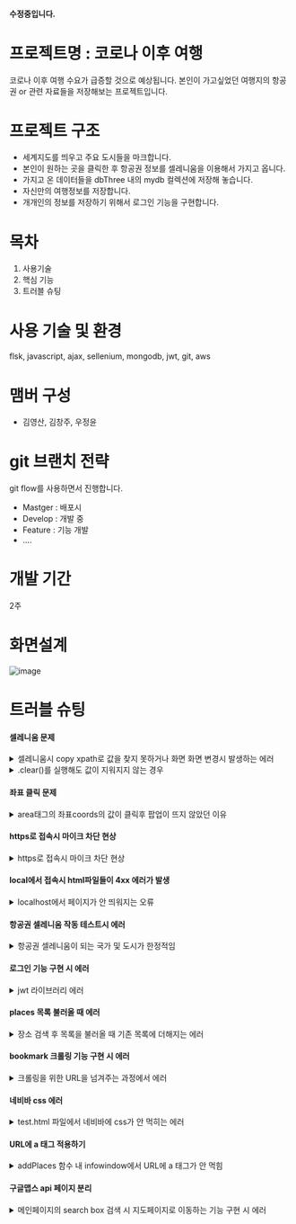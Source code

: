#### 수정중입니다. 

#  프로젝트명 : 코로나 이후 여행

코로나 이후 여행 수요가 급증할 것으로 예상됩니다.
본인이 가고싶었던 여행지의 항공권 or 관련 자료들을 저장해보는 프로젝트입니다.


# 프로젝트 구조  

*  세계지도를 띄우고 주요 도시들을 마크합니다.
*  본인이 원하는 곳을 클릭한 후 항공권 정보를 셀레니움을 이용해서 가지고 옵니다.
*  가지고 온 데이터들을 dbThree 내의 mydb 컬렉션에 저장해 놓습니다. 
*  자신만의 여행정보를 저장합니다. 
*  개개인의 정보를 저장하기 위해서 로그인 기능을 구현합니다.

# 목차 
1. 사용기술
2. 핵심 기능
3. 트러블 슈팅

# 사용 기술 및 환경
flsk, javascript, ajax, sellenium, mongodb, jwt, git, aws

# 맴버 구성 
- 김영산, 김창주, 우정윤

# git 브랜치 전략 
git flow를 사용하면서 진행합니다.

- Mastger : 배포시 
- Develop : 개발 중 
- Feature : 기능 개발
- ....

# 개발 기간
2주

# 화면설계
![image](https://user-images.githubusercontent.com/51309615/134605644-6844eeac-f87f-410c-a44e-15f6575daa5d.png)

# 트러블 슈팅
#### 셀레니움 문제 
<details>
<summary>셀레니움시 copy xpath로 값을 찾지 못하거나 화면 화면 변경시 발생하는 에러</summary>
<div markdown="1">
- 셀레니움으로 값을 가져오기를 원하는 부분을 xpath느 link_text를 사용하기도 했습니다. 그러나 모든 부분이 xpath로 먹히지는 않습니다. 그럴 때는 더 상위의 태그를 체킹해보는 시도를 해보아야 합니다.
- 화면 변경시 알 수 없는 에러가 발생하기도 하는데 그 이유는 화면은 전환 했는데 셀레니움은 이전의 화면에서 아직 오지 못했기 때문입니다. 그래서 그 부분을 기다려주기 위해서 tiem.sleep()으로 시간을 주면서 기다려주는 방법이 있습니다. 
</div>
</details>
<details>
<summary> .clear()를 실행해도 값이 지워지지 않는 경우</summary>
<div markdown="1">
- 값이 디폴트로 지정되어있는 경우 값을 clear()로 지워서 원하는 값을 입력하는걸로 알고 있었습니다. 그러나 clear가 되지 않는 경우도 있습니다.
- 이럴때는 전체선택과 delete로 clear를 대체해야 합니다.
</div>
</details>

#### 좌표 클릭 문제
<details>
<summary>area태그의 좌표coords의 값이 클릭후 팝업이 뜨지 않았던 이유</summary>
<div markdown="1">
- 처음에 좌표가 클릭이 안 되었던 이유는 이미지 파일의 픽셀이 작았기 때문입니다.
- 초기에 설정한 좌표값이 임의로 지정한 값이라 적용되지 않았습니다.
- https://rgy0409.tistory.com/2881 를 참고하여 좌표값을 지정하는 방법을 알고 지정을 했는데 팝업이 뜨지 않았습니다.
- 팝업이 뜨지 않았던 이유는 세계지도 이미지위에 div태그를 사용하여 런던, 파리, 도쿄 등등의 도시를 대표하는 이미지를 추가로 넣어주어서 클릭이 되지 않았습니다.
- 포토샵으로 해당 도시위치에 대표이미지를 합성해서 새로운 worldmap.png를 만들어 div 태그들을 없애주었습니다.
</div>
</details>

#### https로 접속시 마이크 차단 현상 
<details>
<summary>https로 접속시 마이크 차단 현상</summary>
<div markdown="1">
- 각각의 파일로 돌렸을때는 구글에서 마이크 차단현상이 없었습니다.
- 하지만 같이 돌리면서 flask로 돌릴경우 마이크 차단현상이 있었습니다. -> cors 정책문제인걸 인지 후 해결 . 
  </div>
</details>

#### local에서 접속시 html파일들이 4xx 에러가 발생
<details>
<summary>localhost에서 페이지가 안 띄워지는 오류</summary>
<div markdown="1">
- 해당 파일을 개별적으로 실행했을때는 실행이 되지만 서버로 돌릴 경우 에러가 발생했습니다 
- 해당 이유는 에러가 발생하는 html 파일들을 렌더링을 제대로 하지 못했기 때문입니다.
  </div>
</details>

#### 항공권 셀레니움 작동 테스트시 에러
<details>
<summary>항공권 셀레니움이 되는 국가 및 도시가 한정적임</summary>
<div markdown="1">
- 해당 이유는 저는 항공권이 있는 화면 url을 가리키고 있었는데 오류가 나는 화면에서는 코로나로인해 입국이 금지된 화면이라서 항공정보가 없어서 에러가 발생했습니다.
- 입국금지가 된 여행지를 제외하고는 정상 작동이 됩니다.
 </div>
</details>

#### 로그인 기능 구현 시 에러
<details>
<summary>jwt 라이브러리 에러</summary>
<div markdown="1">
- 기존에 설치되어 있었던 pyjwt 라이브러리와 충돌이 일어남.
- jwt 라이브러리를 삭제.
</div>
</details>

#### places 목록 불러올 때 에러
<details>
<summary>장소 검색 후 목록을 불러올 때 기존 목록에 더해지는 에러</summary>
<div markdown="1">
- 해당 목록의 ul 아이디인 $('#places)를 특정함.
- showMap 함수 내 service.nearbySearch 실행 전 $('#places').empty()를 넣어줌.
</div>
</details>

#### bookmark 크롤링 기능 구현 시 에러
<details>
<summary>크롤링을 위한 URL을 넘겨주는 과정에서 에러</summary>
<div markdown="1">
- placeIdElement의 id 속성을 이용해 $('#PlaceId').href로 URL을 정의함.
- addPlaces 함수 밖에서 호출하니 id 만으로는 URL이 불러와지지 않음.
- save_venues 함수를 addPlaces 안에서 호출 및 PlaceIdElement.href로 URL을 재정의.
</div>
</details>

#### 네비바 css 에러
<details>
<summary>test.html 파일에서 네비바에 css가 안 먹히는 에러</summary>
<div markdown="1">
- css 파일을 보니 이미 모든 ul에 대해서 적용된 css가 존재.
- div를 따로 줘서 해결하려고 했으나 여전히 css가 적용되지 않음.
- li 태그의 내용물인 a 태그만 남기고 ul 및 li 태그는 삭제.
</div>
</details>

#### URL에 a 태그 적용하기
<details>
<summary>addPlaces 함수 내 infowindow에서 URL에 a 태그가 안 먹힘</summary>
<div markdown="1">
- a 태그를 적용하기 위해 creatTextNode, appendChild 속성을 이용함
</div>
</details>

#### 구글맵스 api 페이지 분리
<details>
<summary>메인페이지의 search box 검색 시 지도페이지로 이동하는 기능 구현 시 에러</summary>
<div markdown="1">
- 메인페이지에서 initautocomplete으로 위도와 경도 값을 받아서 지도페이지에 넘겨줌.
- 받아온 위도, 경도 값에 +를 붙여서 좌표 에러가 뜨는 것을 해결함.
</div>
</details>
